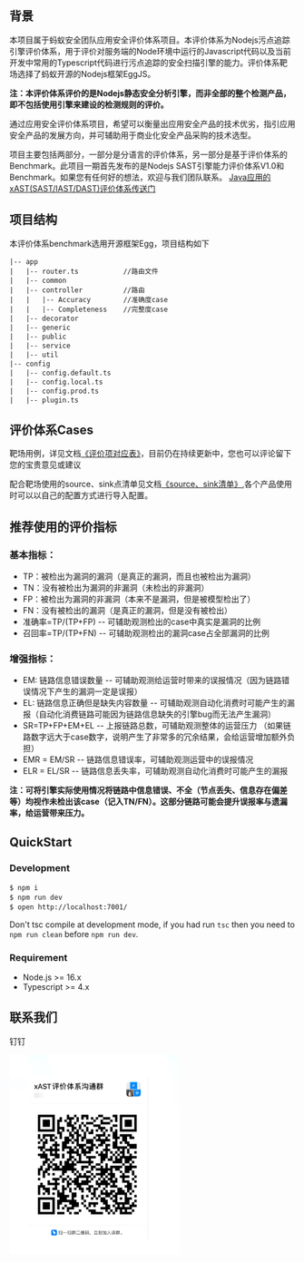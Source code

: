 ## 背景
本项目属于蚂蚁安全团队应用安全评价体系项目。本评价体系为Nodejs污点追踪引擎评价体系，用于评价对服务端的Node环境中运行的Javascript代码以及当前开发中常用的Typescript代码进行污点追踪的安全扫描引擎的能力。评价体系靶场选择了蚂蚁开源的Nodejs框架EggJS。

**注：本评价体系评价的是Nodejs静态安全分析引擎，而非全部的整个检测产品，即不包括使用引擎来建设的检测规则的评价。**

通过应用安全评价体系项目，希望可以衡量出应用安全产品的技术优劣，指引应用安全产品的发展方向，并可辅助用于商业化安全产品采购的技术选型。

项目主要包括两部分，一部分是分语言的评价体系，另一部分是基于评价体系的Benchmark。此项目一期首先发布的是Nodejs SAST引擎能力评价体系V1.0和Benchmark。如果您有任何好的想法，欢迎与我们团队联系。
[Java应用的xAST(SAST/IAST/DAST)评价体系传送门](https://github.com/alipay/ant-application-security-testing-benchmark)

## 项目结构
本评价体系benchmark选用开源框架Egg，项目结构如下

    |-- app
    |   |-- router.ts           //路由文件
    |   |-- common
    |   |-- controller          //路由
    |   |   |-- Accuracy        //准确度case
    |   |   |-- Completeness    //完整度case
    |   |-- decorator
    |   |-- generic
    |   |-- public
    |   |-- service
    |   |-- util
    |-- config
    |   |-- config.default.ts
    |   |-- config.local.ts
    |   |-- config.prod.ts
    |   |-- plugin.ts


## 评价体系Cases
靶场用例，详见文档[《评价项对应表》](https://github.com/alipay/ant-application-security-testing-benchmark-nodejs/wiki/case%E5%AF%B9%E5%BA%94%E8%A1%A8)，目前仍在持续更新中，您也可以评论留下您的宝贵意见或建议

配合靶场使用的source、sink点清单见文档[《source、sink清单》](https://github.com/alipay/ant-application-security-testing-benchmark-nodejs/wiki/%E9%9D%B6%E5%9C%BAsource%E3%80%81sink%E7%82%B9%E6%B8%85%E5%8D%95),各个产品使用时可以以自己的配置方式进行导入配置。


## 推荐使用的评价指标
### 基本指标：
* TP：被检出为漏洞的漏洞（是真正的漏洞，而且也被检出为漏洞）
* TN：没有被检出为漏洞的非漏洞（未检出的非漏洞）
* FP：被检出为漏洞的非漏洞（本来不是漏洞，但是被模型检出了）
* FN：没有被检出的漏洞（是真正的漏洞，但是没有被检出）
* 准确率=TP/(TP+FP) -- 可辅助观测检出的case中真实是漏洞的比例
* 召回率=TP/(TP+FN) -- 可辅助观测检出的漏洞case占全部漏洞的比例

### 增强指标：
* EM: 链路信息错误数量 -- 可辅助观测给运营时带来的误报情况（因为链路错误情况下产生的漏洞一定是误报）
* EL:  链路信息正确但是缺失内容数量 -- 可辅助观测自动化消费时可能产生的漏报（自动化消费链路可能因为链路信息缺失的引擎bug而无法产生漏洞）
* SR=TP+FP+EM+EL -- 上报链路总数，可辅助观测整体的运营压力 （如果链路数字远大于case数字，说明产生了非常多的冗余结果，会给运营增加额外负担）
* EMR = EM/SR -- 链路信息错误率，可辅助观测运营中的误报情况
* ELR = EL/SR -- 链路信息丢失率，可辅助观测自动化消费时可能产生的漏报

**注：可将引擎实际使用情况将链路中信息错误、不全（节点丢失、信息存在偏差等）均视作未检出该case（记入TN/FN）。这部分链路可能会提升误报率与遗漏率，给运营带来压力。**


## QuickStart

### Development

```bash
$ npm i
$ npm run dev
$ open http://localhost:7001/
```

Don't tsc compile at development mode, if you had run `tsc` then you need to `npm run clean` before `npm run dev`.

### Requirement

- Node.js >= 16.x
- Typescript >= 4.x


## 联系我们
钉钉

![扫码加入钉钉群](./floder-img/a.png)
